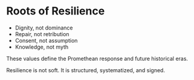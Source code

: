 # Roots of Resilience

- Dignity, not dominance
- Repair, not retribution
- Consent, not assumption
- Knowledge, not myth

These values define the Promethean response and future historical eras.

Resilience is not soft. It is structured, systematized, and signed.
